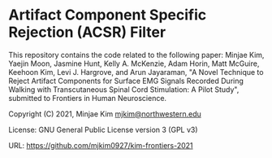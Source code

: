 # Artifact Component Specific Rejection (ACSR) Filter

This repository contains the code related to the following paper: Minjae Kim, Yaejin Moon, Jasmine Hunt, Kelly A. McKenzie, Adam Horin, Matt McGuire, Keehoon Kim, Levi J. Hargrove, and Arun Jayaraman, "A Novel Technique to Reject Artifact Components for Surface EMG Signals Recorded During Walking with Transcutaneous Spinal Cord Stimulation: A Pilot Study", submitted to Frontiers in Human Neuroscience.
         
Copyright (C) 2021, Minjae Kim <mjkim@northwestern.edu>

License: GNU General Public License version 3 (GPL v3)

URL: https://github.com/mjkim0927/kim-frontiers-2021
